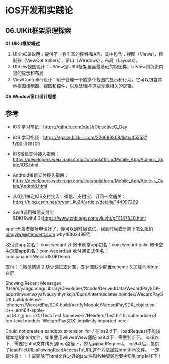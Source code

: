 # iOS开发和实践论


## 06.UIKit框架原理探索

**01.UIKit框架概述**

1. UIKit框架说明：提供了一套丰富的控件和API，其中包含：视图（Views），控制器（ViewControllers），窗口（Windows），布局（Layouts）。
2. UIView视图设计：UIView是UIKit框架里面最基础的视图类，UIView则负责内容的显示和布局
3. ViewController设计：用于管理一个或多个视图的显示和行为。它可以包含其他视图控制器、视图和控件，以及处理与这些元素相关的逻辑。


**06.Window窗口设计思想**



## 参考

- iOS 学习笔记：https://github.com/xiusl/ObjectiveC_Day
- iOS 学习视频：https://space.bilibili.com/226689868/lists/45553?type=season
- iOS微信支付接入指南：https://developers.weixin.qq.com/doc/oplatform/Mobile_App/Access_Guide/iOS.html
- Android微信支付接入指南：https://developers.weixin.qq.com/doc/oplatform/Mobile_App/Access_Guide/Android.html

- 从0到1搞定iOS支付接入：微信、支付宝、订阅一文通关：https://blog.csdn.net/bryant_liu24/article/details/144997299
- Swift调用微信支付宝SDK(Swift4.0):https://www.cnblogs.com/vlucht/p/11147540.html


apple开发者账号申请好了，你可以到时候试试，我到时候去研究下怎么报销
bingyiwei@tencent.com
wby1830248E@

收付通app包名： com.wecard.zf
微卡刷掌app包名：com.wecard.palm
微卡空中录掌app包名：com.wecard.air
收付通正式包名：com.johannli.WecardSDKDemo


支付：
1.微信调通
2.缺少调试支付宝，支付宝缺少配置scheme
3.加载本地html白屏



Showing Recent Messages
/Users/yangchong/Library/Developer/Xcode/DerivedData/WecardPaySDK-adpizimwomwxyafvauxynhynkqjh/Build/Intermediates.noindex/WecardPaySDK.build/Release-iphoneos/WecardPaySDK.build/VerifyModule/WecardPaySDK_objective-c++_arm64-apple-ios18.2_gnu++20/Test/Test.framework/Headers/Test.h:1:9: submodule of top-level module 'WecardPaySDK' implicitly imported here

Could not create a sandbox extension for /
在ios9以下，loadRequest不能加载本地的html文件，如果要用wkwebView适配ios9以下，需要判断下。
ios9以下，需要把html文件拷贝到tmp路径下，然后再loadRequest。
ios9以后，提供了loadFileURL:allowingReadAccessToURL这个方法加载html本地文件。
一定要注意！！！需要除了html文件之外的js文件和各种资源也要拷贝到tmp路径下！
